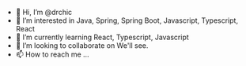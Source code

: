 - 👋 Hi, I’m @drchic
- 👀 I’m interested in Java, Spring, Spring Boot, Javascript, Typescript, React
- 🌱 I’m currently learning React, Typescript, Javascript
- 💞️ I’m looking to collaborate on We'll see.
- 📫 How to reach me ...

<!---
drchic/drchic is a ✨ special ✨ repository because its `README.md` (this file) appears on your GitHub profile.
You can click the Preview link to take a look at your changes.
--->
